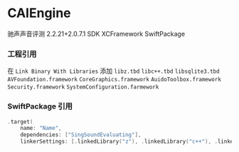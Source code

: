 # CAIEngine

驰声声音评测 2.2.21+2.0.7.1 SDK XCFramework SwiftPackage

### 工程引用

在 `Link Binary With Libraries` 添加 `libz.tbd` `libc++.tbd` `libsqlite3.tbd` `AVFoundation.framework` `CoreGraphics.framework` `AuidoToolbox.framework` `Security.framework` `SystemConfiguration.farmework`

### SwiftPackage 引用

```swift
.target(
    name: "Name",
    dependencies: ["SingSoundEvaluating"],
    linkerSettings: [.linkedLibrary("z"), .linkedLibrary("c++"), .linkedLibrary("sqlite3"), .linkedFramework("AVFoundation"), .linkedFramework("CoreGraphics"), .linkedFramework("AuidoToolbox"), .linkedFramework("Security"), .linkedFramework("SystemConfiguration")]),
```
